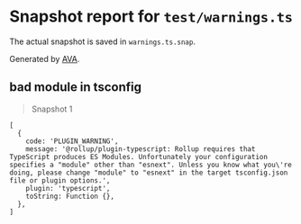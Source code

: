 # Snapshot report for `test/warnings.ts`

The actual snapshot is saved in `warnings.ts.snap`.

Generated by [AVA](https://avajs.dev).

## bad module in tsconfig

> Snapshot 1

    [
      {
        code: 'PLUGIN_WARNING',
        message: '@rollup/plugin-typescript: Rollup requires that TypeScript produces ES Modules. Unfortunately your configuration specifies a "module" other than "esnext". Unless you know what you\'re doing, please change "module" to "esnext" in the target tsconfig.json file or plugin options.',
        plugin: 'typescript',
        toString: Function {},
      },
    ]
